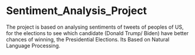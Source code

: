# Sentiment_Analysis_Project
The project is based on analysing sentiments of tweets of peoples of US, for the elections to see which candidate (Donald Trump/ Biden) have better chances of winning,
the Presidential Elections.
Its Based on Natural Language Processing.

